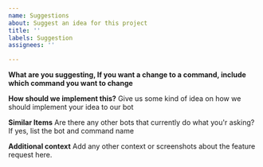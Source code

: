 ```yaml
---
name: Suggestions
about: Suggest an idea for this project
title: ''
labels: Suggestion
assignees: ''

---
```


**What are you suggesting, If you want a change to a command, include which command you want to change**

**How should we implement this?**
Give us some kind of idea on how we should implement your idea to our bot

**Similar Items**
Are there any other bots that currently do what you'r asking? If yes, list the bot and command name

**Additional context**
Add any other context or screenshots about the feature request here.
